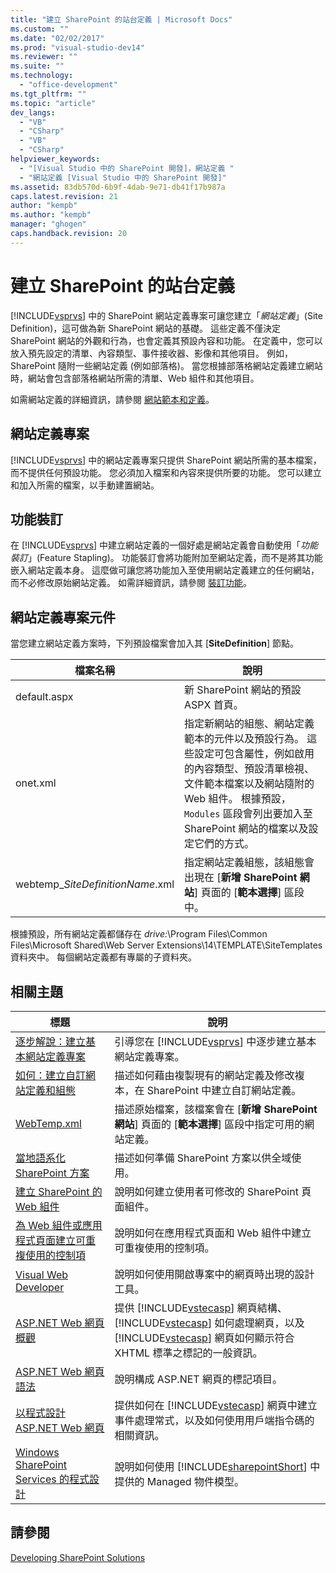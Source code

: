 ```yaml
---
title: "建立 SharePoint 的站台定義 | Microsoft Docs"
ms.custom: ""
ms.date: "02/02/2017"
ms.prod: "visual-studio-dev14"
ms.reviewer: ""
ms.suite: ""
ms.technology: 
  - "office-development"
ms.tgt_pltfrm: ""
ms.topic: "article"
dev_langs: 
  - "VB"
  - "CSharp"
  - "VB"
  - "CSharp"
helpviewer_keywords: 
  - "[Visual Studio 中的 SharePoint 開發]，網站定義 "
  - "網站定義 [Visual Studio 中的 SharePoint 開發]"
ms.assetid: 83db570d-6b9f-4dab-9e71-db41f17b987a
caps.latest.revision: 21
author: "kempb"
ms.author: "kempb"
manager: "ghogen"
caps.handback.revision: 20
---
```

# 建立 SharePoint 的站台定義
  [!INCLUDE[vsprvs](../sharepoint/includes/vsprvs-md.md)] 中的 SharePoint 網站定義專案可讓您建立「*網站定義*」\(Site Definition\)，這可做為新 SharePoint 網站的基礎。  這些定義不僅決定 SharePoint 網站的外觀和行為，也會定義其預設內容和功能。  在定義中，您可以放入預先設定的清單、內容類型、事件接收器、影像和其他項目。  例如， SharePoint 隨附一些網站定義 \(例如部落格\)。  當您根據部落格網站定義建立網站時，網站會包含部落格網站所需的清單、Web 組件和其他項目。  
  
 如需網站定義的詳細資訊，請參閱 [網站範本和定義](http://go.microsoft.com/fwlink/?LinkId=179134)。  
  
## 網站定義專案  
 [!INCLUDE[vsprvs](../sharepoint/includes/vsprvs-md.md)] 中的網站定義專案只提供 SharePoint 網站所需的基本檔案，而不提供任何預設功能。  您必須加入檔案和內容來提供所要的功能。  您可以建立和加入所需的檔案，以手動建置網站。  
  
## 功能裝訂  
 在 [!INCLUDE[vsprvs](../sharepoint/includes/vsprvs-md.md)] 中建立網站定義的一個好處是網站定義會自動使用「*功能裝訂*」\(Feature Stapling\)。  功能裝訂會將功能附加至網站定義，而不是將其功能嵌入網站定義本身。  這麼做可讓您將功能加入至使用網站定義建立的任何網站，而不必修改原始網站定義。  如需詳細資訊，請參閱 [裝訂功能](http://go.microsoft.com/fwlink/?LinkID=119283)。  
  
## 網站定義專案元件  
 當您建立網站定義方案時，下列預設檔案會加入其 \[**SiteDefinition**\] 節點。  
  
|檔案名稱|說明|  
|----------|--------|  
|default.aspx|新 SharePoint 網站的預設 ASPX 首頁。|  
|onet.xml|指定新網站的組態、網站定義範本的元件以及預設行為。  這些設定可包含屬性，例如啟用的內容類型、預設清單檢視、文件範本檔案以及網站隨附的 Web 組件。  根據預設，`Modules` 區段會列出要加入至 SharePoint 網站的檔案以及設定它們的方式。|  
|webtemp\_*SiteDefinitionName*.xml|指定網站定義組態，該組態會出現在 \[**新增 SharePoint 網站**\] 頁面的 \[**範本選擇**\] 區段中。|  
  
 根據預設，所有網站定義都儲存在 *drive:*\\Program Files\\Common Files\\Microsoft Shared\\Web Server Extensions\\14\\TEMPLATE\\SiteTemplates 資料夾中。  每個網站定義都有專屬的子資料夾。  
  
## 相關主題  
  
|標題|說明|  
|--------|--------|  
|[逐步解說：建立基本網站定義專案](../sharepoint/walkthrough-create-a-basic-site-definition-project.md)|引導您在 [!INCLUDE[vsprvs](../sharepoint/includes/vsprvs-md.md)] 中逐步建立基本網站定義專案。|  
|[如何：建立自訂網站定義和組態](http://go.microsoft.com/fwlink/?LinkId=183309)|描述如何藉由複製現有的網站定義及修改複本，在 SharePoint 中建立自訂網站定義。|  
|[WebTemp.xml](http://go.microsoft.com/fwlink/?LinkId=183310)|描述原始檔案，該檔案會在 \[**新增 SharePoint 網站**\] 頁面的 \[**範本選擇**\] 區段中指定可用的網站定義。|  
|[當地語系化 SharePoint 方案](../sharepoint/localizing-sharepoint-solutions.md)|描述如何準備 SharePoint 方案以供全域使用。|  
|[建立 SharePoint 的 Web 組件](../sharepoint/creating-web-parts-for-sharepoint.md)|說明如何建立使用者可修改的 SharePoint 頁面組件。|  
|[為 Web 組件或應用程式頁面建立可重複使用的控制項](../sharepoint/creating-reusable-controls-for-web-parts-or-application-pages.md)|說明如何在應用程式頁面和 Web 組件中建立可重複使用的控制項。|  
|[Visual Web Developer](http://go.microsoft.com/fwlink/?LinkId=178725)|說明如何使用開啟專案中的網頁時出現的設計工具。|  
|[ASP.NET Web 網頁概觀](http://go.microsoft.com/fwlink/?LinkId=178726)|提供 [!INCLUDE[vstecasp](../sharepoint/includes/vstecasp-md.md)] 網頁結構、[!INCLUDE[vstecasp](../sharepoint/includes/vstecasp-md.md)] 如何處理網頁，以及 [!INCLUDE[vstecasp](../sharepoint/includes/vstecasp-md.md)] 網頁如何顯示符合 XHTML 標準之標記的一般資訊。|  
|[ASP.NET Web 網頁語法](http://go.microsoft.com/fwlink/?LinkId=178727)|說明構成 ASP.NET 網頁的標記項目。|  
|[以程式設計 ASP.NET Web 網頁](http://go.microsoft.com/fwlink/?LinkId=178728)|提供如何在 [!INCLUDE[vstecasp](../sharepoint/includes/vstecasp-md.md)] 網頁中建立事件處理常式，以及如何使用用戶端指令碼的相關資訊。|  
|[Windows SharePoint Services 的程式設計](http://go.microsoft.com/fwlink/?LinkId=178729)|說明如何使用 [!INCLUDE[sharepointShort](../sharepoint/includes/sharepointshort-md.md)] 中提供的 Managed 物件模型。|  
  
## 請參閱  
 [Developing SharePoint Solutions](../sharepoint/developing-sharepoint-solutions.md)  
  
  